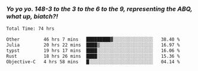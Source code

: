 ### ***Yo yo yo. 148-3 to the 3 to the 6 to the 9, representing the ABQ, what up, biatch?!***

<!--START_SECTION:waka-->

```txt
Total Time: 74 hrs

Other         46 hrs 7 mins   █████████▓░░░░░░░░░░░░░░░   38.40 %
Julia         20 hrs 22 mins  ████▒░░░░░░░░░░░░░░░░░░░░   16.97 %
typst         19 hrs 17 mins  ████░░░░░░░░░░░░░░░░░░░░░   16.06 %
Rust          18 hrs 26 mins  ████░░░░░░░░░░░░░░░░░░░░░   15.36 %
Objective-C   4 hrs 58 mins   █░░░░░░░░░░░░░░░░░░░░░░░░   04.14 %
```

<!--END_SECTION:waka-->

<!--
**AJMC2002/AJMC2002** is a ✨ _special_ ✨ repository because its `README.md` (this file) appears on your GitHub profile.

Here are some ideas to get you started:

- 🔭 I’m currently working on ...
- 🌱 I’m currently learning ...
- 👯 I’m looking to collaborate on ...
- 🤔 I’m looking for help with ...
- 💬 Ask me about ...
- 📫 How to reach me: ...
- 😄 Pronouns: ...
- ⚡ Fun fact: ...
-->
